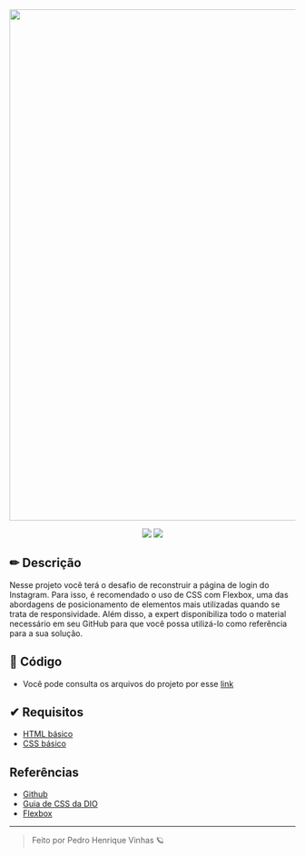 
<div align=center>
  <img width=900px src="https://s3.us-west-2.amazonaws.com/secure.notion-static.com/ebadbcb2-e693-4989-b3ba-1301e84eac7f/Untitled.png?X-Amz-Algorithm=AWS4-HMAC-SHA256&X-Amz-Content-Sha256=UNSIGNED-PAYLOAD&X-Amz-Credential=AKIAT73L2G45EIPT3X45%2F20220428%2Fus-west-2%2Fs3%2Faws4_request&X-Amz-Date=20220428T020755Z&X-Amz-Expires=86400&X-Amz-Signature=79df9850366b727d7f66d0afcafb7124ed568a8d2be1383a3fda0069f38b4459&X-Amz-SignedHeaders=host&response-content-disposition=filename%20%3D%22Untitled.png%22&x-id=GetObject">
</div>

 <p align=center>
    <img src="https://shields.io/badge/-HTML5-ff7f00&?logo=html5&logoColor=white&style=flat?&color=4A1194&labelColor=ff7f00&?logoWidth=60">
    <img src="https://shields.io/badge/-CSS3-ff7f00?logo=css3&style=flat?&color=4A1194&labelColor=ff7f00&?logoWidth=60">
 </p>




##  ✏ Descrição
Nesse projeto você terá o desafio de reconstruir a página de login do Instagram. Para isso, é recomendado o uso de CSS com Flexbox, uma das abordagens de posicionamento de elementos mais utilizadas quando se trata de responsividade. Além disso, a expert disponibiliza todo o material necessário em seu GitHub para que você possa utilizá-lo como referência para a sua solução.

## 📎 Código
- Você pode consulta os arquivos do projeto por esse [link](./desafio-instagram/)
## ✔ Requisitos 
* [HTML básico](https://www.w3schools.com/html/)
* [CSS básico](https://developer.mozilla.org/pt-BR/docs/Web/CSS)

## Referências
- [Github](https://github.com/SpruceGabriela/instagram-dio)
- [Guia de CSS da DIO](./2-Introducao-a-criacao-de-websites-com-HTML5-e-CSS3.md2-Introducao-a-criacao-de-websites-com-HTML5-e-CSS3.md)
- [Flexbox](./3-Posicionando-elementos-com-Flexbox-em-CSS3.md)

---

<blockquote> Feito por Pedro Henrique Vinhas 🪐 </blockquote>